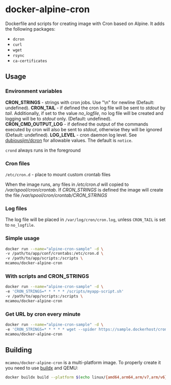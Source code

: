 # docker-alpine-cron

Dockerfile and scripts for creating image with Cron based on Alpine. It adds the following packages:

* `dcron`
* `curl`
* `wget`
* `rsync`
* `ca-certificates`

## Usage

### Environment variables

**CRON_STRINGS** - strings with cron jobs. Use "\n" for newline (Default: undefined).
**CRON_TAIL** - if defined the cron log file will be sent to *stdout* by *tail*. Additionally, if set to the value *no_logfile*, no log file will be created and logging will be to *stdout* only. (Default: undefined).
**CRON_CMD_OUTPUT_LOG** - if defined the output of the commands executed by cron will also be sent to *stdout*, otherwise they will be ignored (Default: undefined).
**LOG_LEVEL** - cron daemon log level. See [dubiousjim/dcron](https://github.com/dubiousjim/dcron/blob/master/main.c#L51) for allowable values. The default is `notice`.

`crond` always runs in the foreground

### Cron files

`/etc/cron.d` - place to mount custom crontab files

When the image runs, any files in */etc/cron.d* will copied to */var/spool/cron/crontab*.
If *CRON_STRINGS* is defined the image will create the file */var/spool/cron/crontab/CRON_STRINGS* 

### Log files

The log file will be placed in `/var/log/cron/cron.log`, unless `CRON_TAIL` is set to `no_logfile`.

### Simple usage

```bash
docker run --name="alpine-cron-sample" -d \
-v /path/to/app/conf/crontabs:/etc/cron.d \
-v /path/to/app/scripts:/scripts \
mcamou/docker-alpine-cron
```

### With scripts and CRON_STRINGS

```bash
docker run --name="alpine-cron-sample" -d \
-e 'CRON_STRINGS=* * * * * /scripts/myapp-script.sh'
-v /path/to/app/scripts:/scripts \
mcamou/docker-alpine-cron
```

### Get URL by cron every minute

```bash
docker run --name="alpine-cron-sample" -d \
-e 'CRON_STRINGS=* * * * * wget --spider https://sample.dockerhost/cron-jobs'
mcamou/docker-alpine-cron
```

## Building

`mcamou/docker-alpine-cron` is a multi-platform image. To properly create it you need to use [buildx](https://www.docker.com/blog/multi-platform-docker-builds/) and QEMU:

```bash
docker buildx build --platform $(echo linux/{amd64,arm64,arm/v7,arm/v6}|sed 's/ /,/g') --tag mcamou/docker-alpine-cron:latest --push .
```
